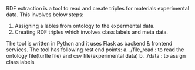 RDF extraction is a tool to read and create triples for materials experimental data.
This involves below steps:
1. Assigning a lables from ontology to the expermental data.
2. Creating RDF triples which involves class labels and meta data.

The tool is written in Python and it uses Flask as backend & frontend services.
The tool has following rest end points:
    a. ./file_read : to read the  ontology file(turtle file) and csv file(experimental data)
    b. ./data : to assign class labels 
